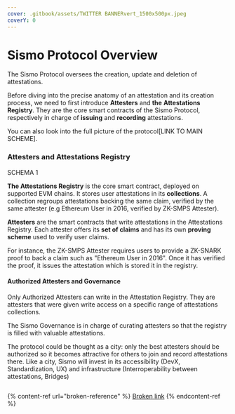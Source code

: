 ```yaml
---
cover: .gitbook/assets/TWITTER BANNERvert_1500x500px.jpeg
coverY: 0
---
```


# Sismo Protocol Overview

The Sismo Protocol oversees the creation, update and deletion of attestations.

Before diving into the precise anatomy of an attestation and its creation process, we need to first introduce **Attesters** and **the** **Attestations Registry**. They are the core smart contracts of the Sismo Protocol, respectively in charge of **issuing** and **recording** attestations.

You can also look into the full picture of the protocol\[LINK TO MAIN SCHEME].

### Attesters and Attestations Registry

SCHEMA 1&#x20;



**The Attestations Registry** is the core smart contract, deployed on supported EVM chains. It stores user attestations in its **collections**. A collection regroups attestations backing the same claim, verified by the same attester (e.g Ethereum User in 2016, verified by ZK-SMPS Attester).

**Attesters** are the smart contracts that write attestations in the Attestations Registry. Each attester offers its **set of claims** and has its own **proving scheme** used to verify user claims.&#x20;

For instance, the ZK-SMPS Attester requires users to provide a ZK-SNARK proof to back a claim such as "Ethereum User in 2016". Once it has verified the proof, it issues the attestation which is stored it in the registry.

#### Authorized Attesters and Governance

Only Authorized Attesters can write in the Attestation Registry. They are attesters that were given write access on a specific range of attestations collections.&#x20;

The Sismo Governance is in charge of curating attesters so that the registry is filled with valuable attestations.&#x20;

The protocol could be thought as a city: only the best attesters should be authorized so it becomes attractive for others to join and record attestations there. Like a city, Sismo will invest in its accessibility (DevX, Standardization, UX) and infrastructure (Interroperability between attestations, Bridges)

```
```

{% content-ref url="broken-reference" %}
[Broken link](broken-reference)
{% endcontent-ref %}
